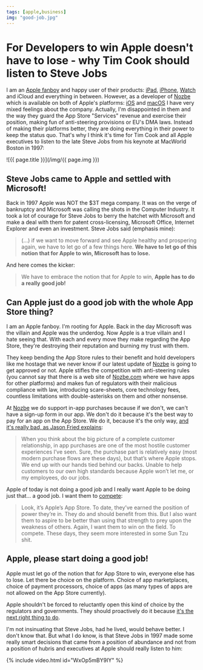 ```yaml
---
tags: [apple,business]
img: "good-job.jpg"
---
```


# For Developers to win Apple doesn't have to lose - why Tim Cook should listen to Steve Jobs

I am an [Apple fanboy](/apple/) and happy user of their products: [iPad](/ipadonly/), [iPhone](/iphone), [Watch](/applewatch/) and iCloud and everything in between. However, as a developer of [Nozbe][n] which is available on both of Apple's platforms: [iOS][ni] and [macOS][nm] I have very mixed feelings about the company. Actually, I'm disappointed in them and the way they guard the App Store "Services" revenue and exercise their position, making fun of anti-steering provisions or EU's DMA laws. Instead of making their platforms better, they are doing everything in their power to keep the status quo. That's why I think it's time for Tim Cook and all Apple executives to listen to the late Steve Jobs from his keynote at MacWorld Boston in 1997:

<!--More-->

![{{ page.title }}](/img/{{ page.img }})

## Steve Jobs came to Apple and settled with Microsoft!

Back in 1997 Apple was NOT the $3T mega company. It was on the verge of bankruptcy and Microsoft was calling the shots in the Computer Industry. It took a lot of courage for Steve Jobs to berry the hatchet with Microsoft and make a deal with them for patent cross-licensing, Microsoft Office, Internet Explorer and even an investment. Steve Jobs said (emphasis mine):

> (…) if we want to move forward and see Apple healthy and prospering again, we have to let go of a few things here. **We have to let go of this notion that for Apple to win, Microsoft has to lose.**

And here comes the kicker:

> We have to embrace the notion that for Apple to win, **Apple has to do a really good job!**

## Can Apple just do a good job with the whole App Store thing?

I am an Apple fanboy. I'm rooting for Apple. Back in the day Microsoft was the villain and Apple was the underdog. Now Apple is a true villain and I hate seeing that. With each and every move they make regarding the App Store, they're destroying their reputation and burning my trust with them.

They keep bending the App Store rules to their benefit and hold developers like me hostage that we never know if our latest update of [Nozbe][n] is going to get approved or not. Apple stifles the competition with anti-steering rules (you cannot say that there is a web site of [Nozbe.com][n] where we have apps for other platforms) and makes fun of regulators with their malicious compliance with law, introducing scare-sheets, core technology fees, countless limitations with double-asterisks on them and other nonsense.

At [Nozbe][n] we do support in-app purchases because if we don't, we can't have a sign-up form in our app. We don't do it because it's the best way to pay for an app on the App Store. We do it, because it's the only way, [and it's really bad, as Jason Fried explains](https://www.hey.com/apple/iap/):

> When you think about the big picture of a complete customer relationship, in app purchases are one of the most hostile customer experiences I’ve seen. Sure, the purchase part is relatively easy (most modern purchase flows are these days), but that’s where Apple stops. We end up with our hands tied behind our backs. Unable to help customers to our own high standards because Apple won’t let me, or my employees, do our jobs.

Apple of today is not doing a good job and I really want Apple to be doing just that… a good job. I want them to [compete](https://500ish.com/compete-536b3963207d):

> Look, it’s Apple’s App Store. To date, they’ve earned the position of power they’re in. They do and should benefit from this. But I also want them to aspire to be better than using that strength to prey upon the weakness of others. Again, I want them to win on the field. To compete. These days, they seem more interested in some Sun Tzu shit.

## Apple, please start doing a good job!

Apple must let go of the notion that for App Store to win, everyone else has to lose. Let there be choice on the platform. Choice of app marketplaces, choice of payment processors, choice of apps (as many types of apps are not allowed on the App Store currently).

Apple shouldn't be forced to reluctantly open this kind of choice by the regulators and governments. They should proactively do it because [it's the next right thing to do](/right/).

I'm not insinuating that Steve Jobs, had he lived, would behave better. I don't know that. But what I do know, is that Steve Jobs in 1997 made some really smart decisions that came from a position of abundance and not from a position of hubris and executives at Apple should really listen to him:

{% include video.html id="WxOp5mBY9IY" %}

[ni]: https://apps.apple.com/us/app/nozbe/id1457232572
[nm]: https://apps.apple.com/us/app/nozbe-tasks-projects/id1665927712

[n]: https://michael.gratis/nozbe
[np]: https://michael.gratis/nozbepersonal